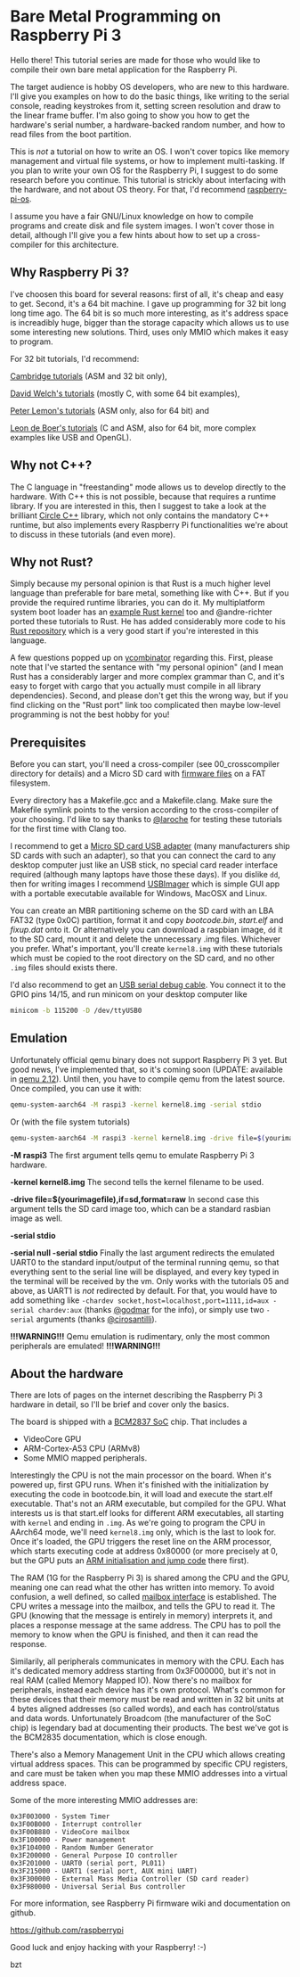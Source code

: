 Bare Metal Programming on Raspberry Pi 3
========================================

Hello there! This tutorial series are made for those who would like to compile their own bare metal application
for the Raspberry Pi.

The target audience is hobby OS developers, who are new to this hardware. I'll give you examples on how to do the
basic things, like writing to the serial console, reading keystrokes from it, setting screen resolution and draw to
the linear frame buffer. I'm also going to show you how to get the hardware's serial number, a hardware-backed random
number, and how to read files from the boot partition.

This is *not* a tutorial on how to write an OS. I won't cover topics like memory management and virtual file systems,
or how to implement multi-tasking. If you plan to write your own OS for the Raspberry Pi, I suggest to do some
research before you continue. This tutorial is strickly about interfacing with the hardware, and not about OS theory.
For that, I'd recommend [raspberry-pi-os](https://github.com/s-matyukevich/raspberry-pi-os).

I assume you have a fair GNU/Linux knowledge on how to compile programs and create disk and file system images. I
won't cover those in detail, although I'll give you a few hints about how to set up a cross-compiler for this architecture.

Why Raspberry Pi 3?
-------------------

I've choosen this board for several reasons: first of all, it's cheap and easy to get. Second, it's a 64 bit
machine. I gave up programming for 32 bit long long time ago. The 64 bit is so much more interesting, as it's
address space is increadibly huge, bigger than the storage capacity which allows us to use some interesting new
solutions. Third, uses only MMIO which makes it easy to program.

For 32 bit tutorials, I'd recommend:

[Cambridge tutorials](http://www.cl.cam.ac.uk/projects/raspberrypi/tutorials/os/) (ASM and 32 bit only),

[David Welch's tutorials](https://github.com/dwelch67/raspberrypi) (mostly C, with some 64 bit examples),

[Peter Lemon's tutorials](https://github.com/PeterLemon/RaspberryPi) (ASM only, also for 64 bit) and

[Leon de Boer's tutorials](https://github.com/LdB-ECM/Raspberry-Pi) (C and ASM, also for 64 bit, more complex examples like USB and OpenGL).

Why not C++?
------------

The C language in "freestanding" mode allows us to develop directly to the hardware. With C++ this is not
possible, because that requires a runtime library. If you are interested in this, then I suggest to take a look
at the brilliant [Circle C++](https://github.com/rsta2/circle) library, which not only contains the mandatory
C++ runtime, but also implements every Raspberry Pi functionalities we're about to discuss in these tutorials (and even more).

Why not Rust?
-------------

Simply because my personal opinion is that Rust is a much higher level language than preferable for bare metal, something like
with C++. But if you provide the required runtime libraries, you can do it. My multiplatform system boot loader has an
[example Rust kernel](https://gitlab.com/bztsrc/bootboot) too and @andre-richter ported these tutorials to Rust.
He has added considerably more code to his [Rust repository](https://github.com/rust-embedded/rust-raspi3-OS-tutorials) which
is a very good start if you're interested in this language.

A few questions popped up on [ycombinator](https://news.ycombinator.com/item?id=24637129) regarding this. First, please note
that I've started the sentance with "my personal opinion" (and I mean Rust has a considerably larger and more complex grammar
than C, and it's easy to forget with cargo that you actually must compile in all library dependencies). Second, and please
don't get this the wrong way, but if you find clicking on the "Rust port" link too complicated then maybe low-level
programming is not the best hobby for you!

Prerequisites
-------------

Before you can start, you'll need a cross-compiler (see 00_crosscompiler directory for details)
and a Micro SD card with [firmware files](https://github.com/raspberrypi/firmware/tree/master/boot) on a FAT filesystem.

Every directory has a Makefile.gcc and a Makefile.clang. Make sure the Makefile symlink points to the version according to
the cross-compiler of your choosing.  I'd like to say thanks to [@laroche](https://github.com/laroche) for testing these
tutorials for the first time with Clang too.

I recommend to get a [Micro SD card USB adapter](http://media.kingston.com/images/products/prodReader-FCR-MRG2-img.jpg)
(many manufacturers ship SD cards with such an adapter), so that you can connect the card to any desktop computer just
like an USB stick, no special card reader interface required (although many laptops have those these days). If you dislike
`dd`, then for writing images I recommend [USBImager](https://gitlab.com/bztsrc/usbimager) which is simple GUI app with a
portable executable available for Windows, MacOSX and Linux.

You can create an MBR partitioning scheme on the SD card with an LBA FAT32 (type 0x0C) partition, format it
and copy *bootcode.bin*, *start.elf* and *fixup.dat* onto it. Or alternatively you can download a raspbian image,
`dd` it to the SD card, mount it and delete the unnecessary .img files. Whichever you prefer. What's important, you'll
create `kernel8.img` with these tutorials which must be copied to the root directory on the SD card, and no other `.img`
files should exists there.

I'd also recommend to get an [USB serial debug cable](https://www.adafruit.com/product/954). You connect it to the
GPIO pins 14/15, and run minicom on your desktop computer like

```sh
minicom -b 115200 -D /dev/ttyUSB0
```

Emulation
---------

Unfortunately official qemu binary does not support Raspberry Pi 3 yet. But good news, I've implemented that, so
it's coming soon (UPDATE: available in [qemu 2.12](https://wiki.qemu.org/ChangeLog/2.12#ARM)). Until then, you have to
compile qemu from the latest source. Once compiled, you can use it with:

```sh
qemu-system-aarch64 -M raspi3 -kernel kernel8.img -serial stdio
```

Or (with the file system tutorials)

```sh
qemu-system-aarch64 -M raspi3 -kernel kernel8.img -drive file=$(yourimagefile),if=sd,format=raw -serial stdio
```

**-M raspi3**
The first argument tells qemu to emulate Raspberry Pi 3 hardware.

**-kernel kernel8.img**
The second tells the kernel filename to be used.

**-drive file=$(yourimagefile),if=sd,format=raw**
In second case this argument tells the SD card image too, which can be a standard rasbian image as well.

**-serial stdio**

**-serial null -serial stdio**
Finally the last argument redirects the emulated UART0 to the standard input/output of the terminal running qemu, so that everything
sent to the serial line will be displayed, and every key typed in the terminal will be received by the vm. Only works with the
tutorials 05 and above, as UART1 is *not* redirected by default. For that, you would have to add something like
`-chardev socket,host=localhost,port=1111,id=aux -serial chardev:aux` (thanks [@godmar](https://github.com/godmar) for the info),
or simply use two `-serial` arguments (thanks [@cirosantilli](https://github.com/cirosantilli)).

**!!!WARNING!!!** Qemu emulation is rudimentary, only the most common peripherals are emulated! **!!!WARNING!!!**

About the hardware
------------------

There are lots of pages on the internet describing the Raspberry Pi 3 hardware in detail, so I'll be brief and
cover only the basics.

The board is shipped with a [BCM2837 SoC](https://github.com/raspberrypi/documentation/tree/master/hardware/raspberrypi/bcm2837) chip.
That includes a

 - VideoCore GPU
 - ARM-Cortex-A53 CPU (ARMv8)
 - Some MMIO mapped peripherals.

Interestingly the CPU is not the main processor on the board. When it's powered up, first GPU runs. When it's
finished with the initialization by executing the code in bootcode.bin, it will load and execute the start.elf executable.
That's not an ARM executable, but compiled for the GPU. What interests us is that start.elf looks for different
ARM executables, all starting with `kernel` and ending in `.img`. As we're going to program the CPU in AArch64 mode,
we'll need `kernel8.img` only, which is the last to look for. Once it's loaded, the GPU triggers the reset line on
the ARM processor, which starts executing code at address 0x80000 (or more precisely at 0, but the GPU puts an [ARM
initialisation and jump code](https://github.com/raspberrypi/tools/blob/master/armstubs/armstub8.S) there first).

The RAM (1G for the Raspberry Pi 3) is shared among the CPU and the GPU, meaning one can read what the other has
written into memory. To avoid confusion, a well defined, so called [mailbox interface](https://github.com/raspberrypi/firmware/wiki/Mailboxes)
is established. The CPU writes a message into the mailbox, and tells the GPU to read it. The GPU (knowing that the
message is entirely in memory) interprets it, and places a response message at the same address. The CPU has
to poll the memory to know when the GPU is finished, and then it can read the response.

Similarily, all peripherals communicates in memory with the CPU. Each has it's dedicated memory address starting from
0x3F000000, but it's not in real RAM (called Memory Mapped IO). Now there's no mailbox for peripherals, instead each
device has it's own protocol. What's common for these devices that their memory must be read and written in 32 bit
units at 4 bytes aligned addresses (so called words), and each has control/status and data words. Unfortunately
Broadcom (the manufacturer of the SoC chip) is legendary bad at documenting their products. The best we've got is the
BCM2835 documentation, which is close enough.

There's also a Memory Management Unit in the CPU which allows creating virtual address spaces. This can be programmed
by specific CPU registers, and care must be taken when you map these MMIO addresses into a virtual address space.

Some of the more interesting MMIO addresses are:
```
0x3F003000 - System Timer
0x3F00B000 - Interrupt controller
0x3F00B880 - VideoCore mailbox
0x3F100000 - Power management
0x3F104000 - Random Number Generator
0x3F200000 - General Purpose IO controller
0x3F201000 - UART0 (serial port, PL011)
0x3F215000 - UART1 (serial port, AUX mini UART)
0x3F300000 - External Mass Media Controller (SD card reader)
0x3F980000 - Universal Serial Bus controller
```
For more information, see Raspberry Pi firmware wiki and documentation on github.

https://github.com/raspberrypi

Good luck and enjoy hacking with your Raspberry! :-)

bzt

